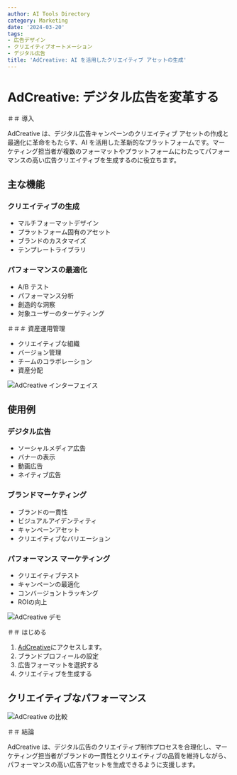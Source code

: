 ```yaml
---
author: AI Tools Directory
category: Marketing
date: '2024-03-20'
tags:
- 広告デザイン
- クリエイティブオートメーション
- デジタル広告
title: 'AdCreative: AI を活用したクリエイティブ アセットの生成'
---
```


# AdCreative: デジタル広告を変革する

＃＃ 導入

AdCreative は、デジタル広告キャンペーンのクリエイティブ アセットの作成と最適化に革命をもたらす、AI を活用した革新的なプラットフォームです。マーケティング担当者が複数のフォーマットやプラットフォームにわたってパフォーマンスの高い広告クリエイティブを生成するのに役立ちます。

## 主な機能

### クリエイティブの生成
- マルチフォーマットデザイン
- プラットフォーム固有のアセット
- ブランドのカスタマイズ
- テンプレートライブラリ

### パフォーマンスの最適化
- A/B テスト
- パフォーマンス分析
- 創造的な洞察
- 対象ユーザーのターゲティング

＃＃＃ 資産運用管理
- クリエイティブな組織
- バージョン管理
- チームのコラボレーション
- 資産分配

![AdCreative インターフェイス](/imgs/adcreative/interface.jpg)

## 使用例

### デジタル広告
- ソーシャルメディア広告
- バナーの表示
- 動画広告
- ネイティブ広告

### ブランドマーケティング
- ブランドの一貫性
- ビジュアルアイデンティティ
- キャンペーンアセット
- クリエイティブなバリエーション

### パフォーマンス マーケティング
- クリエイティブテスト
- キャンペーンの最適化
- コンバージョントラッキング
- ROIの向上

![AdCreative デモ](/imgs/adcreative/demo.jpg)

＃＃ はじめる

1. [AdCreative](https://adcreative.ai)にアクセスします。
2. ブランドプロフィールの設定
3. 広告フォーマットを選択する
4. クリエイティブを生成する

## クリエイティブなパフォーマンス

![AdCreative の比較](/imgs/adcreative/comparison.jpg)

＃＃ 結論

AdCreative は、デジタル広告のクリエイティブ制作プロセスを合理化し、マーケティング担当者がブランドの一貫性とクリエイティブの品質を維持しながら、パフォーマンスの高い広告アセットを生成できるように支援します。